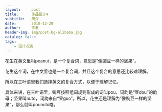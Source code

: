 ```yaml
---
layout:     post
title:      作品设计4
subtitle:   简介
date:       2018-12-20
author:     作者
header-img: img/post-bg-alibaba.jpg
catalog: false
tags:
    - 设计点滴
---
```


花生在英文里叫peanut，是一个复合词，意思是“像豌豆一样的坚果”。

花生这个词，在中文里也是一个复合词，并且这个复合的意思还比较难理解。

所以在三叶语里我们选择英文的复合方式，以便于理解记忆。

具体来讲，在三叶语里，豌豆按照组词规则形成的词叫pou，词韵是“豆dou”的韵母；坚果叫nuto，词韵来自“果guo”。所以，花生还是理解为“像豌豆一样的坚果”，那么就叫pounuto咯。
